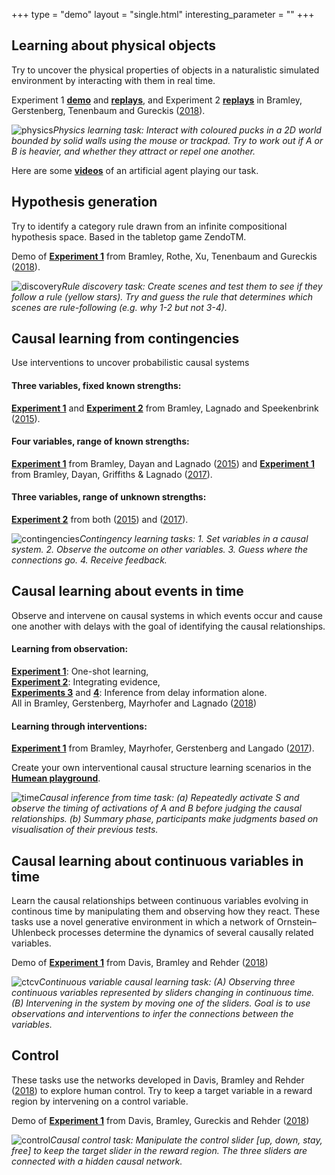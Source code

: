 +++
type =  "demo"
layout = "single.html"
interesting_parameter = ""
+++

## Learning about physical objects

Try to uncover the physical properties of objects in a naturalistic simulated environment by interacting with them in real time.  

 
Experiment 1  [**demo**](https://neilbramley.github.io/experiments/apl/e1/demo.html) and [**replays**](https://neilbramley.github.io/experiments/apl/e1/replays.html), and 
Experiment 2 [**replays**](https://neilbramley.github.io/experiments/apl/e2/replays.html) 
in Bramley, Gerstenberg, Tenenbaum and Gureckis ([2018](../pdfs/bramley2018physics.pdf)).  

<!-- [**Pilot task**](http://www.ucl.ac.uk/lagnado-lab/experiments/neil/apl/exp_1/demo.html) in Bramley, Gerstenberg and Tenenbaum ([2016](../pdfs/bramley2016natural))   -->


![**physics**](../img/tasks/physics.jpg)*Physics learning task: Interact with coloured pucks in a 2D world bounded by solid walls using the mouse or trackpad.  Try to work out if A or B is heavier, and whether they attract or repel one another.*

Here are some [**videos**](https://github.com/allenlsj/physics_world_rl/tree/master/sample_videos) of an artificial agent playing our task.

## Hypothesis generation

Try to identify a category rule drawn from an infinite compositional hypothesis space.  Based in the tabletop game ZendoTM.

Demo of [**Experiment 1**](https://neilbramley.github.io/experiments/zendo/main.html) from Bramley, Rothe, Xu, Tenenbaum and Gureckis ([2018](../pdfs/bramley2018zendo.pdf)).

![discovery](../img/tasks/discovery.jpg)*Rule discovery task:   Create scenes and test them to see if they follow a rule (yellow stars).  Try and guess the rule that determines which scenes are rule-following (e.g. why 1-2 but not 3-4).*

## Causal learning from contingencies

Use interventions to uncover probabilistic causal systems

#### Three variables, fixed known strengths:
[**Experiment 1**](https://www.ucl.ac.uk/lagnado-lab/experiments/neil/exp1/exp1_demo.html) and
[**Experiment 2**](https://www.ucl.ac.uk/lagnado-lab/experiments/neil/exp2/exp_2.html)
from Bramley, Lagnado and Speekenbrink ([2015](../pdfs/bramley2015cfs.pdf)).

#### Four variables, range of known strengths:
[**Experiment 1**](http://www.ucl.ac.uk/lagnado-lab/experiments/neil/exp3/second_run/exp_3.html) from Bramley, Dayan and Lagnado ([2015](/pdfs/bramley2015staying.pdf)) and 
[**Experiment 1**](http://www.ucl.ac.uk/lagnado-lab/experiments/neil/exp3/exp_3_demo.html) from Bramley, Dayan, Griffiths & Lagnado ([2017](../pdfs/bramley2017neurath.pdf)).
#### Three variables, range of unknown strengths:
[**Experiment 2**](http://www.ucl.ac.uk/lagnado-lab/experiments/neil/exp4/exp_4_full.html) from both ([2015](pdfs/bramley2015staying.pdf)) and ([2017](../pdfs/bramley2017neurath.pdf)).

![contingencies](../img/tasks/contingencies.jpg)*Contingency learning tasks: 1. Set variables in a causal system. 2. Observe the outcome on other variables. 3. Guess where the connections go. 4. Receive feedback.*

## Causal learning about events in time

Observe and intervene on causal systems in which events occur and cause one another with delays with the goal of identifying the causal relationships.

#### Learning from observation:

[**Experiment 1**](https://www.ucl.ac.uk/lagnado-lab/experiments/neil/cati/cati_2.html): One-shot learning,  
[**Experiment 2**](https://www.ucl.ac.uk/lagnado-lab/experiments/neil/cati/cati_4.html): Integrating evidence,  
[**Experiments 3**](https://www.ucl.ac.uk/lagnado-lab/experiments/neil/cati/cati_6/cati_6.html) and
[**4**](https://www.ucl.ac.uk/lagnado-lab/experiments/neil/cati/cati_6/cati_6.html): Inference from delay information alone.  
All in Bramley, Gerstenberg, Mayrhofer and Lagnado ([2018](../pdfs/bramley2018time.pdf))

#### Learning through interventions:

[**Experiment 1**](http://neilbramley.github.io/experiments/it/experiment_1/exp1.html) from Bramley, Mayrhofer, Gerstenberg and Langado ([2017](../pdfs/bramley2017dynamic.pdf)).

Create your own interventional causal structure learning scenarios in the 
[**Humean playground**](http://neilbramley.github.io/experiments/it/demo/demo.html).

![time](../img/tasks/time.jpg)*Causal inference from time task: (a) Repeatedly activate S and observe the timing of activations of A and B before judging the causal relationships. (b) Summary phase, participants make judgments based on visualisation of their previous tests.*

## Causal learning about continuous variables in time



Learn the causal relationships between continuous variables evolving in continous time by manipulating them and observing how they react.  These tasks use a novel generative environment in which a network of Ornstein–Uhlenbeck processes determine the dynamics of several causally related variables.

Demo of [**Experiment 1**](https://neilbramley.github.io/experiments/ctcv/demo.html) from Davis, Bramley and Rehder ([2018](../pdfs/davis2018ctcv.pdf))

![ctcv](../img/tasks/ctcv.jpg)*Continuous variable causal learning task: (A) Observing three continuous variables represented by sliders changing in continuous time.  (B) Intervening in the system by moving one of the sliders.  Goal is to use observations and interventions to infer the connections between the variables.*

## Control

These tasks use the networks developed in Davis, Bramley and Rehder ([2018](pdfs/davis2018ctcv.pdf)) to explore human control.  Try to keep a target variable in a reward region by intervening on a control variable.

Demo of [**Experiment 1**](https://neilbramley.github.io/experiments/control/demo.html) from Davis, Bramley, Gureckis and Rehder ([2018](../pdfs/davis2018control.pdf))

![control](../img/tasks/control.jpg)*Causal control task:  Manipulate the control slider [up, down, stay, free] to keep the target slider in the reward region.  The three sliders are connected with a hidden causal network.*

